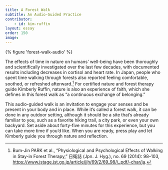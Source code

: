 ```yaml
---
title: A Forest Walk
subtitle: An Audio-Guided Practice
contributor:
    - id: kim-ruffin
layout: essay
order: 150
image:
---
```


{% figure 'forest-walk-audio' %}

The effects of time in nature on humans’ well-being have been thoroughly and scientifically investigated over the last few decades, with documented results including decreases in cortisol and heart rate. In Japan, people who spent time walking through forests also reported feeling comfortable, soothed, or refreshed afterward.[^1] For certified nature and forest therapy guide Kimberly Ruffin, nature is also an experience of faith, which she defines in this forest walk as “a continuous exchange of belonging.”

This audio-guided walk is an invitation to engage your senses and be present in your body and in place. While it’s called a forest walk, it can be done in any outdoor setting, although it should be a site that’s already familiar to you, such as a favorite hiking trail, a city park, or even your own backyard. Set aside about forty-five minutes for this experience, but you can take more time if you’d like. When you are ready, press play and let Kimberly guide you through nature and reflection.

[^1]: Bum-Jin PARK et al., “Physiological and Psychological Effects of Walking in Stay-in Forest Therapy,” 日衛誌 (Jpn. J. Hyg.), no. 69 (2014): 98–103, https://www.jstage.jst.go.jp/article/jjh/69/2/69_98/\_pdf/-char/ja.
